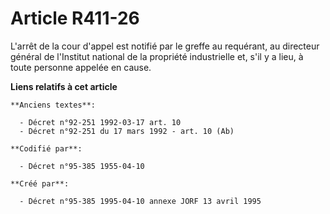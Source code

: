 # Article R411-26

L'arrêt de la cour d'appel est notifié par le greffe au requérant, au directeur général de l'Institut national de la
propriété industrielle et, s'il y a lieu, à toute personne appelée en cause.

**Liens relatifs à cet article**

	**Anciens textes**:

	  - Décret n°92-251 1992-03-17 art. 10
	  - Décret n°92-251 du 17 mars 1992 - art. 10 (Ab)

	**Codifié par**:

	  - Décret n°95-385 1955-04-10

	**Créé par**:

	  - Décret n°95-385 1995-04-10 annexe JORF 13 avril 1995
